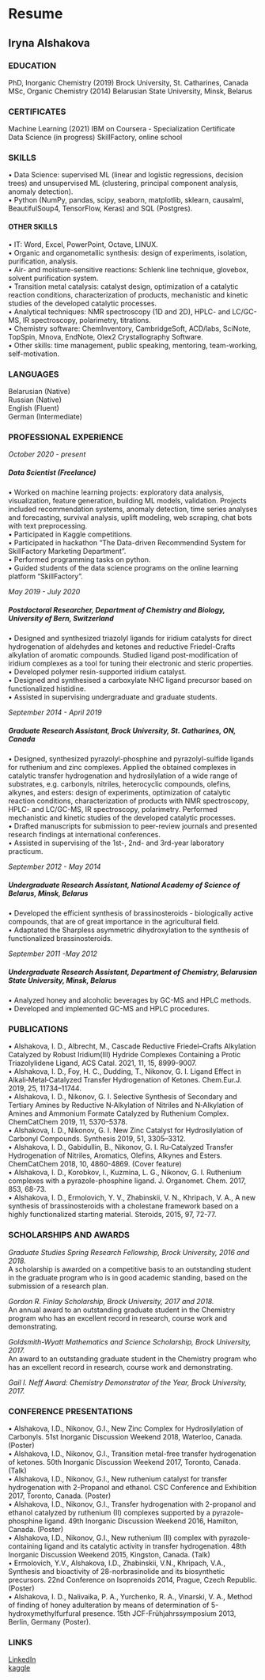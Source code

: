 
# Resume
## Iryna Alshakova

### EDUCATION   
PhD, Inorganic Chemistry (2019)	Brock University, St. Catharines, Canada  
MSc, Organic Chemistry (2014)  	Belarusian State University, Minsk, Belarus
  
### CERTIFICATES  
Machine Learning (2021)	IBM on Coursera - Specialization Certificate  
Data Science (in progress)	SkillFactory, online school 

### SKILLS

•	Data Science: supervised ML (linear and logistic regressions, decision trees)  and unsupervised ML (clustering, principal component analysis, anomaly detection).    
•	Python (NumPy, pandas, scipy, seaborn, matplotlib, sklearn, causalml, BeautifulSoup4, TensorFlow, Keras) and SQL (Postgres).

#### OTHER SKILLS  
•	IT: Word, Excel, PowerPoint, Octave, LINUX.  
•	Organic and organometallic synthesis: design of experiments, isolation, purification, analysis.  
•	Air- and moisture-sensitive reactions: Schlenk line technique, glovebox, solvent purification system.   
•	Transition metal catalysis: catalyst design, optimization of a catalytic reaction conditions, characterization of products, mechanistic and kinetic studies of the developed catalytic processes.   
•	Analytical techniques: NMR spectroscopy (1D and 2D), HPLC- and LC/GC-MS, IR spectroscopy, polarimetry, titrations.  
•	Chemistry software: ChemInventory, CambridgeSoft, ACD/labs, SciNote, TopSpin, Mnova, EndNote, Olex2 Crystallography Software.  
•	Other skills: time management, public speaking, mentoring, team-working, self-motivation.   

### LANGUAGES
Belarusian (Native)	   
Russian (Native)  
English (Fluent)	  
German (Intermediate)

### PROFESSIONAL EXPERIENCE    
*October 2020 - present*
##### Data Scientist (Freelance)    
•	Worked on machine learning projects: exploratory data analysis, visualization, feature generation, building ML models, validation. Projects included recommendation systems, anomaly detection, time series analyses and forecasting, survival analysis, uplift modeling, web scraping, chat bots with text preprocessing.    
•	Participated in Kaggle competitions.    
•	Participated in hackathon “The Data-driven Recommendind System for SkillFactory Marketing Department”.     
•	Performed programming tasks on python.   
•	Guided students of the data science programs on the online learning platform “SkillFactory”.         

*May 2019 - July 2020*  
##### Postdoctoral Researcher, Department of Chemistry and Biology, University of Bern, Switzerland   
•	Designed and synthesized triazolyl ligands for iridium catalysts for direct hydrogenation of aldehydes and ketones and reductive Friedel-Crafts alkylation of aromatic compounds. Studied ligand post-modification of iridium complexes as a tool for tuning their electronic and steric properties.        
•	Developed polymer resin-supported iridium catalyst.        
•	Designed and synthesised a carboxylate NHC ligand precursor based on functionalized histidine.       
•	Assisted in supervising undergraduate and graduate students.      

*September 2014 - April 2019*   
##### Graduate Research Assistant, Brock University, St. Catharines, ON, Canada   
•	Designed, synthesized pyrazolyl-phosphine and pyrazolyl-sulfide ligands for ruthenium and zinc complexes. Applied the obtained complexes in catalytic transfer hydrogenation and hydrosilylation of a wide range of substrates, e.g. carbonyls, nitriles, heterocyclic compounds, olefins, alkynes, and esters: design of experiments, optimization of catalytic reaction conditions, characterization of products with NMR spectroscopy, HPLC- and LC/GC-MS, IR spectroscopy, polarimetry. Performed mechanistic and kinetic studies of the developed catalytic processes.  
• Drafted manuscripts for submission to peer-review journals and presented research findings at international conferences.   
•	Assisted in supervising of the 1st-, 2nd- and 3rd-year laboratory practicum.  

*September 2012 - May 2014*   
##### Undergraduate Research Assistant, National Academy of Science of Belarus, Minsk, Belarus 
•	Developed the efficient synthesis of brassinosteroids - biologically active compounds, that are of great importance in the agricultural field.    
•	Adaptated the Sharpless asymmetric dihydroxylation to the synthesis of functionalized brassinosteroids.  

*September 2011 -May 2012*	
##### Undergraduate Research Assistant, Department of Chemistry, Belarusian State University, Minsk, Belarus
•	Analyzed honey and alcoholic beverages by GC-MS and HPLC methods.  
•	Developed and implemented GC-MS and HPLC procedures.  

### PUBLICATIONS 
• Alshakova, I. D., Albrecht, M., Cascade Reductive Friedel–Crafts Alkylation Catalyzed by Robust Iridium(III) Hydride Complexes Containing a Protic Triazolylidene Ligand, ACS Catal. 2021, 11, 15, 8999-9007.  
• Alshakova, I. D., Foy, H. C., Dudding, T., Nikonov, G. I. Ligand Effect in Alkali‐Metal‐Catalyzed Transfer Hydrogenation of Ketones. Chem.Eur.J. 2019, 25, 11734–11744.  
• Alshakova, I. D., Nikonov, G. I. Selective Synthesis of Secondary and Tertiary Amines by Reductive N‐Alkylation of Nitriles and N‐Alkylation of Amines and Ammonium Formate Catalyzed by Ruthenium Complex. ChemCatChem 2019, 11, 5370–5378.  
• Alshakova, I. D., Nikonov, G. I. New Zinc Catalyst for Hydrosilylation of Carbonyl Compounds. Synthesis 2019, 51, 3305–3312.  
• Alshakova, I. D., Gabidullin, B., Nikonov, G. I. Ru‐Catalyzed Transfer Hydrogenation of Nitriles, Aromatics, Olefins, Alkynes and Esters. ChemCatChem 2018, 10, 4860-4869. (Cover feature)  
• Alshakova, I. D., Korobkov, I., Kuzmina, L. G., Nikonov, G. I. Ruthenium complexes with a pyrazole-phosphine ligand. J. Organomet. Chem. 2017, 853, 68-73.   
• Alshakova, I. D., Ermolovich, Y. V., Zhabinskii, V. N., Khripach, V. A., A new synthesis of brassinosteroids with a cholestane framework based on a highly functionalized starting material. Steroids, 2015, 97, 72-77.  

### SCHOLARSHIPS AND AWARDS
*Graduate Studies Spring Research Fellowship, Brock University, 2016 and 2018.*  
A scholarship is awarded on a competitive basis to an outstanding student in the graduate program who is in good academic standing, based on the submission of a research plan.  

*Gordon R. Finlay Scholarship, Brock University, 2017 and 2018.*  
An annual award to an outstanding graduate student in the Chemistry program who has an excellent record in research, course work and demonstrating.

*Goldsmith-Wyatt Mathematics and Science Scholarship, Brock University, 2017.*  
An award to an outstanding graduate student in the Chemistry program who has an excellent record in research, course work and demonstrating.  

*Gail I. Neff Award: Chemistry Demonstrator of the Year, Brock University, 2017.*  

### CONFERENCE PRESENTATIONS
• Alshakova, I.D., Nikonov, G.I., New Zinc Complex for Hydrosilylation of Carbonyls. 51st Inorganic Discussion Weekend 2018, Waterloo, Canada. (Poster)  
• Alshakova, I.D., Nikonov, G.I., Transition metal-free transfer hydrogenation of ketones. 50th Inorganic Discussion Weekend 2017, Toronto, Canada. (Talk)  
• Alshakova, I.D., Nikonov, G.I., New ruthenium catalyst for transfer hydrogenation with 2-Propanol and ethanol. CSC Conference and Exhibition 2017, Toronto, Canada. (Poster)  
• Alshakova, I.D., Nikonov, G.I., Transfer hydrogenation with 2-propanol and ethanol catalyzed by ruthenium (II) complexes supported by a pyrazole-phosphine ligand. 49th Inorganic Discussion Weekend 2016, Hamilton, Canada. (Poster)  
• Alshakova, I.D., Nikonov, G.I., New ruthenium (II) complex with pyrazole-containing ligand and its catalytic activity in transfer hydrogenation. 48th Inorganic Discussion Weekend 2015, Kingston, Canada. (Talk)   
• Ermolovich, Y.V., Alshakova, I.D., Zhabinskii, V.N., Khripach, V.A., Synthesis and bioactivity of 28-norbrasinolide and its biosynthetic precursors. 22nd Conference on Isoprenoids 2014, Prague, Czech Republic. (Poster)  
• Alshakova, I. D., Nalivaika, P. A., Yurchenko, R. A., Vinarski, V. A., Method of finding of honey adulteration by means of determination of 5-hydroxymethylfurfural presence. 15th JCF-Frühjahrssymposium 2013, Berlin, Germany (Poster).  

### LINKS
[LinkedIn](https://www.linkedin.com/in/iryna-alshakova/)   
[kaggle](https://www.kaggle.com/irynaalshakova)



